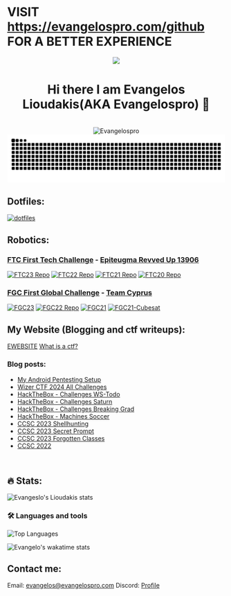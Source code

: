 # VISIT https://evangelospro.com/github FOR A BETTER EXPERIENCE

<div id="header" align="center">
  <img src="https://media.giphy.com/media/M9gbBd9nbDrOTu1Mqx/giphy.gif" width="100"/>
    <h1 align="center">Hi there I am Evangelos Lioudakis(AKA Evangelospro) 👋</h1>
    <br>
    <img src="https://komarev.com/ghpvc/?username=Evangelospro&color=008080&style=flat&label=Views" alt="Evangelospro" /> </h1>
</div>

<picture>
  <source media="(prefers-color-scheme: dark)" srcset="https://raw.githubusercontent.com/evangelospro/evangelospro/output/github-contribution-grid-snake-dark.svg">
  <source media="(prefers-color-scheme: light)" srcset="https://raw.githubusercontent.com/evangelospro/evangelospro/output/github-contribution-grid-snake.svg">
  <img alt="github contribution grid snake animation" src="https://raw.githubusercontent.com/evangelospro/evangelospro/output/github-contribution-grid-snake.svg">
</picture>

## Dotfiles:
[![dotfiles](https://github-readme-stats.vercel.app/api/pin/?username=Evangelospro&repo=dotfiles&bg_color=282a36&hide_title=true&border_color=bd93f9&text_color=bd93f9)](https://github.com/Evangelospro/dotfiles)

## Robotics:

### [FTC First Tech Challenge](https://www.firstinspires.org/robotics/ftc) - [Epiteugma Revved Up 13906](https://github.com/orgs/Epiteugma/teams/13906/repositories)
[![FTC23 Repo](https://github-readme-stats.vercel.app/api/pin/?username=epiteugma&repo=13906_FTC2023&bg_color=282a36&hide_title=true&border_color=bd93f9&text_color=bd93f9)](https://github.com/epiteugma/13906_FTC2023)
[![FTC22 Repo](https://github-readme-stats.vercel.app/api/pin/?username=epiteugma&repo=13906_FTC2022&bg_color=282a36&hide_title=true&border_color=bd93f9&text_color=bd93f9)](https://github.com/epiteugma/13906_FTC2022)
[![FTC21 Repo](https://github-readme-stats.vercel.app/api/pin/?username=epiteugma&repo=13906_FTC2021&bg_color=282a36&hide_title=true&border_color=bd93f9&text_color=bd93f9)](https://github.com/epiteugma/13906_FTC2021)
[![FTC20 Repo](https://github-readme-stats.vercel.app/api/pin/?username=epiteugma&repo=13906_FTC2020&bg_color=282a36&hide_title=true&border_color=bd93f9&text_color=bd93f9)](https://github.com/epiteugma/13906_FTC2020)

### [FGC First Global Challenge](https://first.global/fgc/) - [Team Cyprus](https://github.com/orgs/Epiteugma/teams/first-global/repositories)
[![FGC23](https://github-readme-stats.vercel.app/api/pin/?username=epiteugma&repo=FIRST_GLOBAL_2023&bg_color=282a36&hide_title=true&border_color=bd93f9&text_color=bd93f9)](https://github.com/epiteugma/FIRST_GLOBAL_2023)
[![FGC22 Repo](https://github-readme-stats.vercel.app/api/pin/?username=epiteugma&repo=FGC22&bg_color=282a36&hide_title=true&border_color=bd93f9&text_color=bd93f9)](https://github.com/epiteugma/FGC22)
[![FGC21](https://github-readme-stats.vercel.app/api/pin/?username=epiteugma&repo=FIRST_GLOBAL_2021&bg_color=282a36&hide_title=true&border_color=bd93f9&text_color=bd93f9)](https://github.com/epiteugma/FIRST_GLOBAL_2021)
[![FGC21-Cubesat](https://github-readme-stats.vercel.app/api/pin/?username=epiteugma&repo=FIRST_GLOBAL_2021_Cubesat&bg_color=282a36&hide_title=true&border_color=bd93f9&text_color=bd93f9)](https://github.com/epiteugma/FIRST_GLOBAL_2021_Cubesat)


## My Website (Blogging and ctf writeups):
[EWEBSITE](https://evangelospro.com)
[What is a ctf?](https://ctfd.io/whats-a-ctf/)

### Blog posts:
<!-- BLOG-POST-LIST:START -->
- [My Android Pentesting Setup](https://evangelospro.com//posts/my-android-pentesting-setup/)
- [Wizer CTF 2024 All Challenges](https://evangelospro.com//posts/wizer-ctf-2024-all-challenges/)
- [HackTheBox - Challenges WS-Todo](https://evangelospro.com//posts/hackthebox---challenges-ws-todo/)
- [HackTheBox - Challenges Saturn](https://evangelospro.com//posts/hackthebox---challenges-saturn/)
- [HackTheBox - Challenges Breaking Grad](https://evangelospro.com//posts/hackthebox---challenges-breaking-grad/)
- [HackTheBox - Machines Soccer](https://evangelospro.com//posts/hackthebox---machines-soccer/)
- [CCSC 2023 Shellhunting](https://evangelospro.com//posts/ccsc-2023-shellhunting/)
- [CCSC 2023 Secret Prompt](https://evangelospro.com//posts/ccsc-2023-secret-prompt/)
- [CCSC 2023 Forgotten Classes](https://evangelospro.com//posts/ccsc-2023-forgotten-classes/)
- [CCSC 2022](https://evangelospro.com//posts/ccsc-2022/)
<!-- BLOG-POST-LIST:END -->
<br>

## :fire: Stats:
![Evangeslo's Lioudakis stats](https://github-readme-stats.vercel.app/api?username=Evangelospro&show_icons=true&theme=radical)

### :hammer_and_wrench: Languages and tools
![Top Languages](https://github-readme-stats.vercel.app/api/top-langs/?username=Evangelospro&bg_color=282a36&hide_title=true&hide_border=true&text_color=bd93f9)

![Evangelo's wakatime stats](https://github-readme-stats.vercel.app/api/wakatime?username=Evangelospro)
<br>

## Contact me:
Email: [evangelos@evangelospro.com](mailto:evangelos@evangelospro.com)
Discord: [Profile](https://discord.com/users/690550530316959744)
